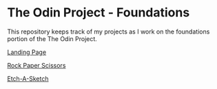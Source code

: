 # The Odin Project - Foundations

This repository keeps track of my projects as I work on the foundations portion of the The Odin Project.

[Landing Page](https://terricing.github.io/TOP-Practice/LandingPage/index.html)

[Rock Paper Scissors](https://terricing.github.io/TOP-Practice/RockPaperScissors/index.html)

[Etch-A-Sketch](https://terricing.github.io/TOP-Practice/Etch-A-Sketch/index.html)
